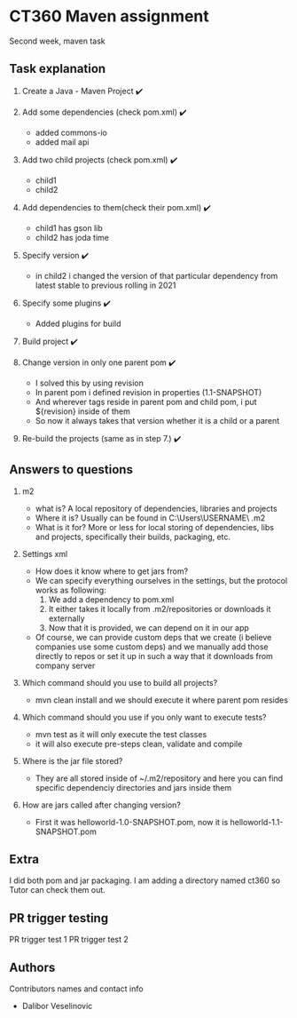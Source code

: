 # CT360 Maven assignment

Second week, maven task

## Task explanation

1. Create a Java - Maven Project :heavy_check_mark:
2. Add some dependencies (check pom.xml) :heavy_check_mark:
    * added commons-io
    * added mail api
3. Add two child projects (check pom.xml) :heavy_check_mark:
   * child1
   * child2
4. Add dependencies to them(check their pom.xml) :heavy_check_mark:
    * child1 has gson lib
    * child2 has joda time
5. Specify version :heavy_check_mark:
    * in child2 i changed the version of that particular dependency from latest stable to previous rolling in 2021

6. Specify some plugins :heavy_check_mark:
   * Added plugins for build

7. Build project :heavy_check_mark:

8. Change version in only one parent pom :heavy_check_mark:
   * I solved this by using revision
   * In parent pom i defined revision in properties (1.1-SNAPSHOT)
   * And wherever <version> tags reside in parent pom and child pom, i put ${revision} inside of them
   * So now it always takes that version whether it is a child or a parent

9. Re-build the projects (same as in step 7.) :heavy_check_mark:

## Answers to questions
1. m2 
   * what is? A local repository of dependencies, libraries and projects
   * Where it is? Usually can be found in C:\Users\USERNAME\ .m2
   * What is it for? More or less for local storing of dependencies, libs and projects, specifically their builds, packaging, etc.
   
2. Settings xml
   * How does it know where to get jars from?
   * We can specify everything ourselves in the settings, but the protocol works as following:
      1. We add a dependency to pom.xml
      2. It either takes it locally from .m2/repositories or downloads it externally
      3. Now that it is provided, we can depend on it in our app
   * Of course, we can provide custom deps that we create (i believe companies use some custom deps) and we manually add those directly to repos or set it up in such a way that it downloads from company server

3. Which command should you use to build all projects?
   * mvn clean install and we should execute it where parent pom resides
4. Which command should you use if you only want to execute tests?
   * mvn test as it will only execute the test classes
   * it will also execute pre-steps clean, validate and compile
5. Where is the jar file stored?
   * They are all stored inside of ~/.m2/repository and here you can find specific dependenciy directories and jars inside them
6. How are jars called after changing version?
   * First it was helloworld-1.0-SNAPSHOT.pom, now it is helloworld-1.1-SNAPSHOT.pom


## Extra 
I did both pom and jar packaging. I am adding a directory named ct360 so Tutor can check them out.

## PR trigger testing
PR trigger test 1
PR trigger test 2




## Authors

Contributors names and contact info

* Dalibor Veselinovic
